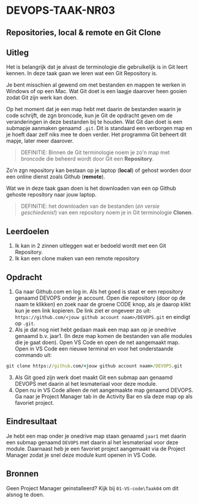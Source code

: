 # DEVOPS-TAAK-NR03

## Repositories, local & remote en Git Clone

## Uitleg

Het is belangrijk dat je alvast de terminologie die gebruikelijk is in Git leert kennen. In deze taak gaan we leren wat een Git Repository is.

Je bent misschien al gewend om met bestanden en mappen te werken in Windows of op een Mac. Wat Git doet is een laagje daarover heen gooien zodat Git zijn werk kan doen. 

Op het moment dat je een map hebt met daarin de bestanden waarin je code schrijft, de zgn broncode, kun je Git de opdracht geven om de veranderingen in deze bestanden bij te houden. Wat Git dan doet is een submapje aanmaken genaamd `.git`. Dit is standaard een verborgen map en je hoeft daar zelf niks mee te doen verder. Het programma Git beheert dit mapje, later meer daarover.

> DEFINITIE: Binnen de Git terminologie noem je zo'n map met broncode die beheerd wordt door Git een **Repository**.

Zo'n zgn repository kan bestaan op je laptop (**local**) of gehost worden door een online dienst zoals Github (**remote**). 

Wat we in deze taak gaan doen is het downloaden van een op Github gehoste repository naar jouw laptop.
> DEFINITIE: het downloaden van de bestanden (*én versie geschiedenis!*) van een repository noem je in Git terminologie **Clonen**.

## Leerdoelen

1. Ik kan in 2 zinnen uitleggen wat er bedoeld wordt met een Git Repository.
2. Ik kan een clone maken van een remote repository

## Opdracht

1. Ga naar Github.com en log in. Als het goed is staat er een repository genaamd DEVOPS onder je account. Open die repository (door op de naam te klikken) en zoek naar de groene CODE knop, als je daarop klikt kun je een link kopieren. De link ziet er ongeveer zo uit: `https://github.com/<jouw github account naam>/DEVOPS.git` en eindigt op `.git`.
2. Als je dat nog niet hebt gedaan maak een map aan op je onedrive genaamd b.v. jaar1. (In deze map komen de bestanden van alle modules die je gaat doen). Open VS Code en open de net aangemaakt map. Open in VS Code een nieuwe terminal en voor het onderstaande commando uit:
```cmd
git clone https://github.com/<jouw github account naam>/DEVOPS.git
```
3. Als Git goed zijn werk doet maakt Git een submap aan genaamd DEVOPS met daarin al het lesmateriaal voor deze module.
4. Open nu in VS Code alleen de net aangemaakte map genaamd DEVOPS. Ga naar je Project Manager tab in de Activity Bar en sla deze map op als favoriet project. 

## Eindresultaat

Je hebt een map onder je onedrive map staan genaamd `jaar1` met daarin een submap genaamd `DEVOPS` met daarin al het lesmateriaal voor deze module. Daarnaast heb je een favoriet project aangemaakt via de Project Manager zodat je snel deze module kunt openen in VS Code.

## Bronnen

Geen Project Manager geinstalleerd? Kijk bij `01-VS-code\Taak04` om dit alsnog te doen.